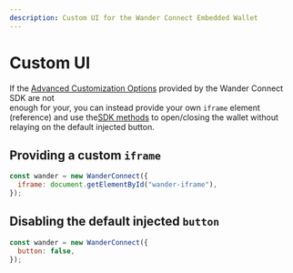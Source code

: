 ```yaml
---
description: Custom UI for the Wander Connect Embedded Wallet
---
```


# Custom UI

If the [Advanced Customization Options](advanced-customization.md) provided by the Wander Connect SDK are not\
enough for your, you can instead provide your own `iframe` element (reference) and use the[SDK methods](methods.md) to open/closing the wallet without relaying on the default injected button.

## Providing a custom `iframe`

```javascript
const wander = new WanderConnect({
  iframe: document.getElementById("wander-iframe"),
});
```

## Disabling the default injected `button`

```javascript
const wander = new WanderConnect({
  button: false,
});
```
